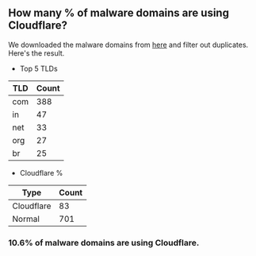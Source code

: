 ## How many % of malware domains are using Cloudflare?


We downloaded the malware domains from [here](https://urlhaus.abuse.ch) and filter out duplicates.
Here's the result.


[//]: # (start replacement)


- Top 5 TLDs

| TLD | Count |
| --- | --- |
| com | 388 |
| in | 47 |
| net | 33 |
| org | 27 |
| br | 25 |


- Cloudflare %

| Type | Count |
| --- | --- |
| Cloudflare | 83 |
| Normal | 701 |


### 10.6% of malware domains are using Cloudflare.